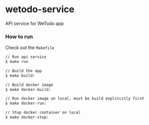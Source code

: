# wetodo-service
API service for WeTodo app

### How to run
Check out the `Makefile`

```bash
// Run api service
$ make run

// Build the app
$ make build:

// Build docker image
$ make docker-build:

// Run docker image on local, must be build explitcitly first
$ make docker-run:

// Stop docker container on local
$ make docker-stop:
```
